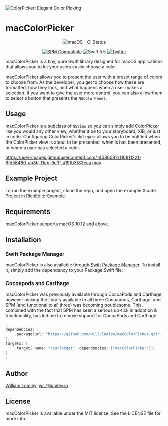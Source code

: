 ![ColorPicker: Elegant Color Picking](https://raw.githubusercontent.com/will-lumley/macColorPicker/main/ColorPicker.png)

# macColorPicker

<p align="center">
  <img src="https://github.com/will-lumley/macColorPicker/actions/workflows/BuildTests.yml/badge.svg?branch=main" alt="macOS - CI Status">
</p>
<p align="center">
  <a href="https://github.com/apple/swift-package-manager"><img src="https://img.shields.io/badge/SPM-compatible-4BC51D.svg?style=flat" alt="SPM Compatible"></a>
  <img src="https://img.shields.io/badge/Swift-5.5-orange.svg" alt="Swift 5.5">
  <a href="https://twitter.com/wlumley95">
    <img src="https://img.shields.io/badge/twitter-@wlumley95-blue.svg?style=flat" alt="Twitter">
  </a>
</p>

macColorPicker is a tiny, pure Swift library designed for macOS applications that allows you to let your users easily choose a color.

macColorPicker allows you to present the user with a preset range of colors to choose from. As the developer, you get to choose how these are formatted, how they look, and what happens when a user makes a selection.
If you want to give the user more control, you can also allow them to select a button that presents the `NSColorPanel`.

## Usage

macColorPicker is a subclass of `NSView` so you can simply add ColorPicker like you would any other view, whether it be to your storyboard, XIB, or just in code. 
Configuring ColorPicker's `delegate` allows you to be notified when the ColorPicker view is about to be presented, when is has been presented, or when a user has selected a color.


https://user-images.githubusercontent.com/14086082/116811221-6fd58480-ab8b-11eb-9e3f-a19fb3f83caa.mov

## Example Project

To run the example project, clone the repo, and open the example Xcode Project in RichEditorExample.

## Requirements

macColorPicker supports macOS 10.12 and above.

## Installation

### Swift Package Manager
macColorPicker is also available through [Swift Package Manager](https://github.com/apple/swift-package-manager). 
To install it, simply add the dependency to your Package.Swift file:

### Cocoapods and Carthage
macColorPicker was previously available through CocoaPods and Carthage, however making the library available to all three Cocoapods, 
Carthage, and SPM (and functional to all three) was becoming troublesome. This, combined with the fact that SPM has seen a serious
up-tick in adoption & functionality, has led me to remove support for CocoaPods and Carthage.

```swift
...
dependencies: [
    .package(url: "https://github.com/will-lumley/macColorPicker.git", from: "1.3.0"),
],
targets: [
    .target( name: "YourTarget", dependencies: ["macColorPicker"]),
]
...
```
## Author

[William Lumley](https://lumley.io/), will@lumley.io

## License

macColorPicker is available under the MIT license. See the LICENSE file for more info.
